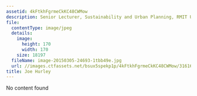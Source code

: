 ```yaml
---
assetid: 4kFtkhFgrmeCkKC48CWMow
description: Senior Lecturer, Sustainability and Urban Planning, RMIT University
file:
  contentType: image/jpeg
  details:
    image:
      height: 170
      width: 170
    size: 18197
  fileName: image-20150305-24693-1tbb49e.jpg
  url: //images.ctfassets.net/bsux5spekp1p/4kFtkhFgrmeCkKC48CWMow/3161691f49a994045b555654bde32025/image-20150305-24693-1tbb49e.jpg
title: Joe Hurley
---
```

No content found